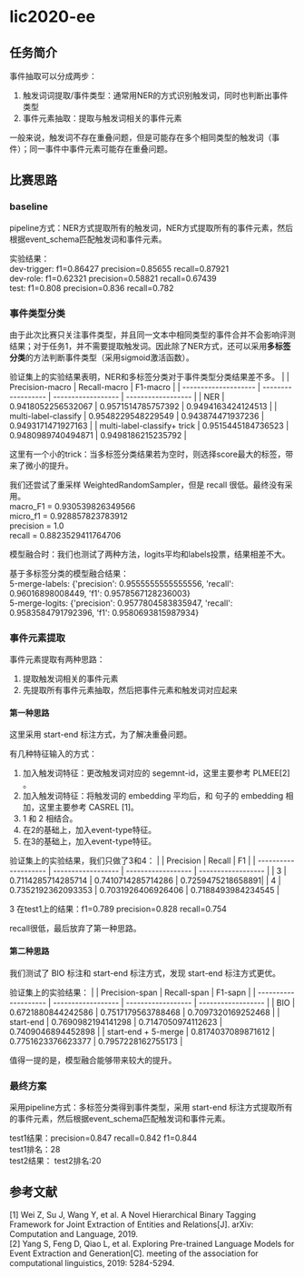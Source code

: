 # lic2020-ee

## 任务简介
事件抽取可以分成两步：
1. 触发词词提取/事件类型：通常用NER的方式识别触发词，同时也判断出事件类型
2. 事件元素抽取：提取与触发词相关的事件元素

一般来说，触发词不存在重叠问题，但是可能存在多个相同类型的触发词（事件）；同一事件中事件元素可能存在重叠问题。

## 比赛思路

### baseline
pipeline方式：NER方式提取所有的触发词，NER方式提取所有的事件元素，然后根据event_schema匹配触发词和事件元素。

实验结果：  
dev-trigger: f1=0.86427 precision=0.85655 recall=0.87921  
dev-role:    f1=0.62321 precision=0.58821 recall=0.67439  
test:        f1=0.808   precision=0.836 recall=0.782  

### 事件类型分类
由于此次比赛只关注事件类型，并且同一文本中相同类型的事件合并不会影响评测结果；对于任务1，并不需要提取触发词。因此除了NER方式，还可以采用**多标签分类**的方法判断事件类型（采用sigmoid激活函数）。

验证集上的实验结果表明，NER和多标签分类对于事件类型分类结果差不多。
|                      | Precision-macro          | Recall-macro             | F1-macro                 |
| -------------------- | ------------------ | ------------------ | ------------------ |
| NER                  | 0.9418052256532067 | 0.9571514785757392 | 0.9494163424124513 |
| multi-label-classify | 0.9548229548229549 | 0.943874471937236  | 0.9493171471927163 |
| multi-label-classify+ trick | 0.9515445184736523 | 0.9480989740494871 | 0.9498186215235792 |

这里有一个小的trick：当多标签分类结果若为空时，则选择score最大的标签，带来了微小的提升。

我们还尝试了重采样 WeightedRandomSampler，但是 recall 很低。最终没有采用。  
macro_F1 = 0.930539826349566  
micro_f1 = 0.928857823783912  
precision = 1.0  
recall = 0.8823529411764706  


模型融合时：我们也测试了两种方法，logits平均和labels投票，结果相差不大。

基于多标签分类的模型融合结果：  
5-merge-labels: {'precision': 0.9555555555555556, 'recall': 0.96016898008449, 'f1': 0.9578567128236003}  
5-merge-logits: {'precision': 0.9577804583835947, 'recall': 0.9583584791792396, 'f1': 0.9580693815987934}  


### 事件元素提取
事件元素提取有两种思路：
1. 提取触发词相关的事件元素
2. 先提取所有事件元素抽取，然后把事件元素和触发词对应起来

#### 第一种思路
这里采用 start-end 标注方式，为了解决重叠问题。

有几种特征输入的方式：
1. 加入触发词特征：更改触发词对应的 segemnt-id，这里主要参考 PLMEE[2] 。
2. 加入触发词特征：将触发词的 embedding 平均后，和 句子的 embedding 相加，这里主要参考 CASREL [1]。
3. 1 和 2 相结合。
4. 在2的基础上，加入event-type特征。
5. 在3的基础上，加入event-type特征。

验证集上的实验结果，我们只做了3和4：
|                      | Precision          | Recall             | F1                 |
| -------------------- | ------------------ | ------------------ | ------------------ |
| 3                    | 0.7114285714285714 | 0.7410714285714286 | 0.7259475218658891|
| 4                    | 0.7352192362093353 | 0.7031926406926406 | 0.7188493984234545 |

3 在test1上的结果：f1=0.789 precision=0.828 recall=0.754 

recall很低，最后放弃了第一种思路。

#### 第二种思路

我们测试了 BIO 标注和 start-end 标注方式，发现 start-end 标注方式更优。

验证集上的实验结果：
|                      | Precision-span          | Recall-span             | F1-sapn                 |
| -------------------- | ------------------ | ------------------ | ------------------ |
| BIO                  | 0.6721880844242586 | 0.7517179563788468 | 0.7097320169252468 |
| start-end            | 0.7690982194141298 | 0.7147050974112623 | 0.7409046894452898 |
| start-end + 5-merge  | 0.8174037089871612 | 0.7751623376623377 | 0.7957228162755173 |

值得一提的是，模型融合能够带来较大的提升。

### 最终方案

采用pipeline方式：多标签分类得到事件类型，采用 start-end 标注方式提取所有的事件元素，然后根据event_schema匹配触发词和事件元素。

test1结果：precision=0.847 recall=0.842	f1=0.844  
test1排名：28  
test2结果： 
test2排名:20  

## 参考文献

[1] Wei Z, Su J, Wang Y, et al. A Novel Hierarchical Binary Tagging Framework for Joint Extraction of Entities and Relations[J]. arXiv: Computation and Language, 2019.  
[2] Yang S, Feng D, Qiao L, et al. Exploring Pre-trained Language Models for Event Extraction and Generation[C]. meeting of the association for computational linguistics, 2019: 5284-5294.
